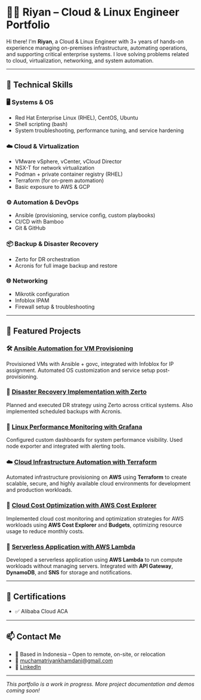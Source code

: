 # 👨‍💻 Riyan – Cloud & Linux Engineer Portfolio

Hi there! I'm **Riyan**, a Cloud & Linux Engineer with 3+ years of hands-on experience managing on-premises infrastructure, automating operations, and supporting critical enterprise systems. I love solving problems related to cloud, virtualization, networking, and system automation.

---

## 🔧 Technical Skills

### 🖥️ Systems & OS
- Red Hat Enterprise Linux (RHEL), CentOS, Ubuntu
- Shell scripting (bash)
- System troubleshooting, performance tuning, and service hardening

### ☁️ Cloud & Virtualization
- VMware vSphere, vCenter, vCloud Director
- NSX-T for network virtualization
- Podman + private container registry (RHEL)
- Terraform (for on-prem automation)
- Basic exposure to AWS & GCP

### ⚙️ Automation & DevOps
- Ansible (provisioning, service config, custom playbooks)
- CI/CD with Bamboo
- Git & GitHub

### 📦 Backup & Disaster Recovery
- Zerto for DR orchestration
- Acronis for full image backup and restore

### 🌐 Networking
- Mikrotik configuration
- Infoblox IPAM
- Firewall setup & troubleshooting

---

## 📌 Featured Projects

### 🛠️ [Ansible Automation for VM Provisioning](projects/ansible-vmware-provisioning.md)
Provisioned VMs with Ansible + govc, integrated with Infoblox for IP assignment. Automated OS customization and service setup post-provisioning.

### 💾 [Disaster Recovery Implementation with Zerto](projects/dr-zerto-acronis.md)
Planned and executed DR strategy using Zerto across critical systems. Also implemented scheduled backups with Acronis.

### 🧠 [Linux Performance Monitoring with Grafana](projects/linux-monitoring-grafana.md)
Configured custom dashboards for system performance visibility. Used node exporter and integrated with alerting tools.

### ☁️ [Cloud Infrastructure Automation with Terraform](projects/cloud-infrastructure-terraform.md)
Automated infrastructure provisioning on **AWS** using **Terraform** to create scalable, secure, and highly available cloud environments for development and production workloads.

### 💸 [Cloud Cost Optimization with AWS Cost Explorer](projects/cloud-cost-optimization.md)
Implemented cloud cost monitoring and optimization strategies for AWS workloads using **AWS Cost Explorer** and **Budgets**, optimizing resource usage to reduce monthly costs.

### 🚀 [Serverless Application with AWS Lambda](projects/aws-lambda-serverless.md)
Developed a serverless application using **AWS Lambda** to run compute workloads without managing servers. Integrated with **API Gateway**, **DynamoDB**, and **SNS** for storage and notifications.

---

## 🧪 Certifications

- ✅ Alibaba Cloud ACA

---

## 📫 Contact Me

- 📍 Based in Indonesia – Open to remote, on-site, or relocation
- 📧 muchamatriyankhamdani@gmail.com
- 🔗 [LinkedIn](https://www.linkedin.com/in/muchamat-riyan-khamdani-053182186/)

---

_This portfolio is a work in progress. More project documentation and demos coming soon!_
